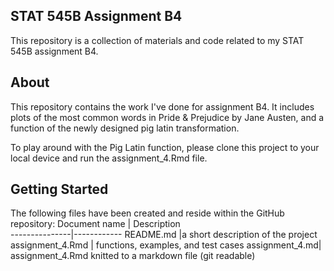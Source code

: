## STAT 545B Assignment B4

This repository is a collection of materials and code related to my STAT 545B assignment B4.

## About

This repository contains the work I've done for assignment B4. It includes plots of the most common words in Pride & Prejudice by Jane Austen, and a function of the newly designed pig latin transformation.

To play around with the Pig Latin function, please clone this project to your local device and run the assignment_4.Rmd file. 

## Getting Started

The following files have been created and reside within the GitHub repository:
Document name  | Description     
---------------|------------
README.md |a short description of the project
assignment_4.Rmd | functions, examples, and test cases
assignment_4.md| assignment_4.Rmd knitted to a markdown file (git readable)
